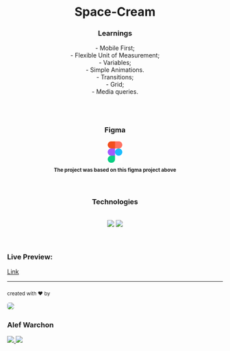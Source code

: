## <h1 align="center">Space-Cream</h1>

<h3 align="center">Learnings</h3>

<p align="center">
- Mobile First;
<br/>
- Flexible Unit of Measurement;
<br/>
- Variables;
<br/>
- Simple Animations.
<br/>
- Transitions;
<br/>
- Grid;
<br/>
- Media queries. 
</p>


<br/>
<br/>

<div align="center">
<h3>Figma</h3>
<a href="https://www.figma.com/file/NNOcmHW5IVNgldbOufuUgI/Stage-03-Grid-com-anima%C3%A7%C3%B5es-Copy?fuid=1130144160993271217"> <img height="50em" src="./assets/figmaicon.png" />
</a>
<br/>
<sub><b>The project was based on this figma project above</b></sub>
<br/>	
</div>

<br/>
<br/>

<div align="center">
<h3>Technologies</h3>
<br/>
<img height="80em" src="https://cdn.jsdelivr.net/gh/devicons/devicon/icons/html5/html5-original.svg" />
<img height="80em" src="https://cdn.jsdelivr.net/gh/devicons/devicon/icons/css3/css3-original.svg" />
</div>

<br/>
<br/>

<div align="start">
<h3>Live Preview:</h3>
<a href="https://alefwarchon.github.io/Space-Cream/">Link<a/>
</div>


<hr/>

<sub>created with ♥ by</sub>
    
<img style="border-radius: 30%;" src="https://avatars.githubusercontent.com/u/109194445?s=96&v=4" width="75px;" />
<h3>Alef Warchon</h3>
<a href="https://www.linkedin.com/in/AlefWarchon" target="_blank"><img 
src="https://img.shields.io/badge/-LinkedIn-%230077B5?style=for-the-badge&logo=linkedin&logoColor=white" target="_blank" />
</a>
<a href="https://www.youtube.com/channel/UC8NcQCGYRvwA5iB7lIy7rCg" target="_blank"><img 
src="https://img.shields.io/badge/YouTube-FF0000?style=for-the-badge&logo=youtube&logoColor=white" target="_blank" />
</a>
